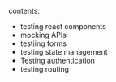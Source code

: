 contents:
- testing react components
- mocking APIs
- testiing forms
- testing state management
- Testing authentication
- testing routing

